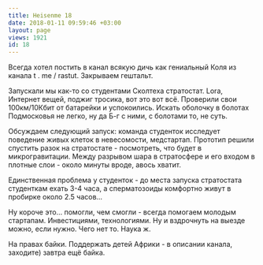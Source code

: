 ```yaml
---
title: Heisenme 18
date: 2018-01-11 09:59:46 +03:00
layout: page
views: 1921
id: 18
---
```


Всегда хотел постить в канал всякую дичь как гениальный Коля из канала t . me / rastut. Закрываем гештальт.

Запускали мы как-то со студентами Сколтеха стратостат. Lora, Интернет вещей, поджиг тросика, вот это вот всё. Проверили свои 100км/10Кбит от батарейки и успокоились. Искать оболочку в болотах Подмосковья не легко, ну да Б-г с ними, с болотами то, не суть.

Обсуждаем следующий запуск: команда студенток исследует поведение живых клеток в невесомости, медстартап. Прототип решили спустить разок на стратостате - посмотреть, что будет в микрогравитации. Между разрывом шара в стратосфере и его входом в плотные слои - около минуты вроде, авось хватит.

Единственная проблема у студенток - до места запуска стратостата студенткам ехать 3-4 часа, а сперматозоиды комфортно живут в пробирке около 2.5 часов...

Ну короче это... помогли, чем смогли - всегда помогаем молодым стартапам. Инвестициями, технологиями. Ну и вздрочнуть на выезде можно, если нужно. Чего нет то. Наука ж.

На правах байки. Поддержать детей Африки - в описании канала, заходите) завтра ещё байка.


